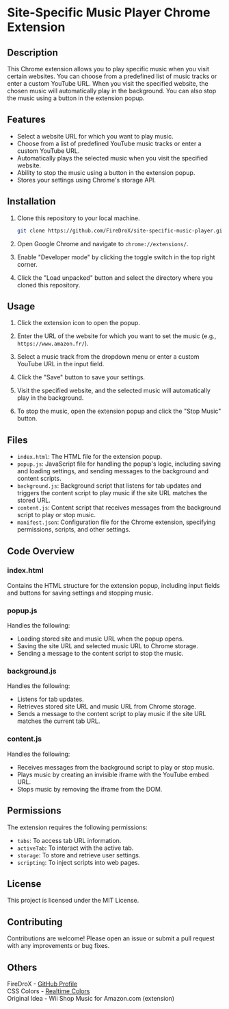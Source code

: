 # Site-Specific Music Player Chrome Extension

## Description

This Chrome extension allows you to play specific music when you visit certain websites. You can choose from a predefined list of music tracks or enter a custom YouTube URL. When you visit the specified website, the chosen music will automatically play in the background. You can also stop the music using a button in the extension popup.

## Features

- Select a website URL for which you want to play music.
- Choose from a list of predefined YouTube music tracks or enter a custom YouTube URL.
- Automatically plays the selected music when you visit the specified website.
- Ability to stop the music using a button in the extension popup.
- Stores your settings using Chrome's storage API.

## Installation

1. Clone this repository to your local machine.

   ```sh
   git clone https://github.com/FireDroX/site-specific-music-player.git
   ```

2. Open Google Chrome and navigate to `chrome://extensions/`.

3. Enable "Developer mode" by clicking the toggle switch in the top right corner.

4. Click the "Load unpacked" button and select the directory where you cloned this repository.

## Usage

1. Click the extension icon to open the popup.

2. Enter the URL of the website for which you want to set the music (e.g., `https://www.amazon.fr/`).

3. Select a music track from the dropdown menu or enter a custom YouTube URL in the input field.

4. Click the "Save" button to save your settings.

5. Visit the specified website, and the selected music will automatically play in the background.

6. To stop the music, open the extension popup and click the "Stop Music" button.

## Files

- `index.html`: The HTML file for the extension popup.
- `popup.js`: JavaScript file for handling the popup's logic, including saving and loading settings, and sending messages to the background and content scripts.
- `background.js`: Background script that listens for tab updates and triggers the content script to play music if the site URL matches the stored URL.
- `content.js`: Content script that receives messages from the background script to play or stop music.
- `manifest.json`: Configuration file for the Chrome extension, specifying permissions, scripts, and other settings.

## Code Overview

### index.html

Contains the HTML structure for the extension popup, including input fields and buttons for saving settings and stopping music.

### popup.js

Handles the following:

- Loading stored site and music URL when the popup opens.
- Saving the site URL and selected music URL to Chrome storage.
- Sending a message to the content script to stop the music.

### background.js

Handles the following:

- Listens for tab updates.
- Retrieves stored site URL and music URL from Chrome storage.
- Sends a message to the content script to play music if the site URL matches the current tab URL.

### content.js

Handles the following:

- Receives messages from the background script to play or stop music.
- Plays music by creating an invisible iframe with the YouTube embed URL.
- Stops music by removing the iframe from the DOM.

## Permissions

The extension requires the following permissions:

- `tabs`: To access tab URL information.
- `activeTab`: To interact with the active tab.
- `storage`: To store and retrieve user settings.
- `scripting`: To inject scripts into web pages.

## License

This project is licensed under the MIT License.

## Contributing

Contributions are welcome! Please open an issue or submit a pull request with any improvements or bug fixes.

## Others

FireDroX - [GitHub Profile](https://github.com/FireDroX)\
CSS Colors - [Realtime Colors](https://www.realtimecolors.com/?colors=13141b-f2f3f7-31375e-858ac7-4753b8&fonts=Inter-Inter)\
Original Idea - Wii Shop Music for Amazon.com (extension)
